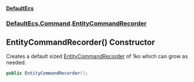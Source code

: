 #### [DefaultEcs](./index.md 'index')
### [DefaultEcs.Command](./DefaultEcs-Command.md 'DefaultEcs.Command').[EntityCommandRecorder](./DefaultEcs-Command-EntityCommandRecorder.md 'DefaultEcs.Command.EntityCommandRecorder')
## EntityCommandRecorder() Constructor
Creates a default sized [EntityCommandRecorder](./DefaultEcs-Command-EntityCommandRecorder.md 'DefaultEcs.Command.EntityCommandRecorder') of 1ko which can grow as needed.  
```C#
public EntityCommandRecorder();
```
